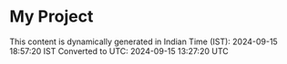 # My Project

This content is dynamically generated in Indian Time (IST): 2024-09-15 18:57:20 IST
Converted to UTC: 2024-09-15 13:27:20 UTC
